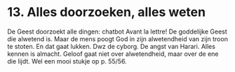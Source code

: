 # 13. Alles doorzoeken, alles weten
De Geest doorzoekt alle dingen: chatbot Avant la lettre! De goddelijke Geest die alwetend is. Maar de mens poogt God in zijn alwetendheid van zijn troon te stoten. En dat gaat lukken. Dwz de cyborg. De angst van Harari. Alles kennen is almacht. 
Geloof gaat niet over alwetendheid, maar over de ene die lijdt. Wel een mooi stukje op p. 55/56.